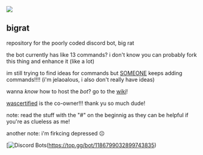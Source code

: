 ![](https://bigrat.monster/media/bigrat.jpg)
## bigrat
repository for the poorly coded discord bot, big rat

the bot currently has like 13 commands? i don't know
you can probably fork this thing and enhance it (like a lot)

im still trying to find ideas for commands but [SOMEONE](https://github.com/wascertified/) keeps adding commands!!!! (i'm jelaoalous, i also don't really have ideas)

wanna *know* how to host the *bot*? go to the [wiki](https://github.com/soswav/bigrat/wiki)!

[wascertified](https://github.com/wascertified/) is the co-owner!!! thank yu so much dude!

note: read the stuff with the "#" on the beginnig as they can be helpful if you're as clueless as me!

another note: i'm firkcing depressed ☹️

[![Discord Bots](https://top.gg/api/widget/1186799032899743835.svg)(https://top.gg/bot/1186799032899743835)

